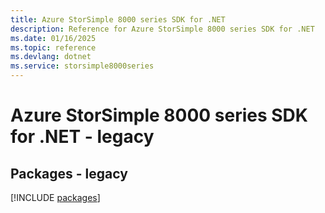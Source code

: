 ```yaml
---
title: Azure StorSimple 8000 series SDK for .NET
description: Reference for Azure StorSimple 8000 series SDK for .NET
ms.date: 01/16/2025
ms.topic: reference
ms.devlang: dotnet
ms.service: storsimple8000series
---
```

# Azure StorSimple 8000 series SDK for .NET - legacy
## Packages - legacy
[!INCLUDE [packages](storsimple-8000-series-index.md)]